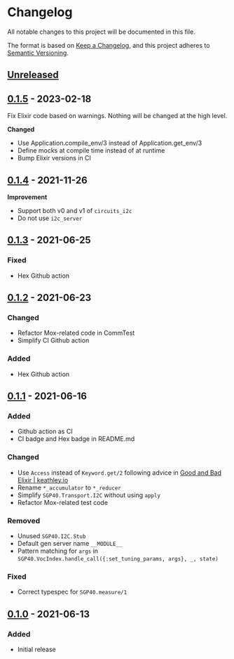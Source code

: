 # Changelog

All notable changes to this project will be documented in this file.

The format is based on [Keep a Changelog](https://keepachangelog.com/en/1.0.0/),
and this project adheres to [Semantic Versioning](https://semver.org/spec/v2.0.0.html).

## [Unreleased]

## [0.1.5] - 2023-02-18

Fix Elixir code based on warnings. Nothing will be changed at the high level.

**Changed**

- Use Application.compile_env/3 instead of Application.get_env/3
- Define mocks at compile time instead of at runtime
- Bump Elixir versions in CI

## [0.1.4] - 2021-11-26

**Improvement**

- Support both v0 and v1 of `circuits_i2c`
- Do not use `i2c_server`

## [0.1.3] - 2021-06-25
### Fixed

- Hex Github action
## [0.1.2] - 2021-06-23
### Changed

- Refactor Mox-related code in CommTest
- Simplify CI Github action

### Added

- Hex Github action

## [0.1.1] - 2021-06-16
### Added
- Github action as CI
- CI badge and Hex badge in README.md

### Changed
- Use `Access` instead of `Keyword.get/2` following advice in [Good and Bad Elixir | keathley.io](https://keathley.io/blog/good-and-bad-elixir.html)
- Rename `*_accumulator` to `*_reducer`
- Simplify `SGP40.Transport.I2C` without using `apply`
- Refactor Mox-related test code

### Removed
- Unused `SGP40.I2C.Stub`
- Default gen server name `__MODULE__`
- Pattern matching for `args` in `SGP40.VocIndex.handle_call({:set_tuning_params, args}, _, state)`

### Fixed
- Correct typespec for `SGP40.measure/1`

## [0.1.0] - 2021-06-13
### Added
- Initial release

[Unreleased]: https://github.com/mnishiguchi/sgp40/compare/v0.1.5...HEAD
[0.1.5]: https://github.com/mnishiguchi/sgp40/compare/v0.1.4...v0.1.5
[0.1.4]: https://github.com/mnishiguchi/sgp40/compare/v0.1.3...v0.1.4
[0.1.3]: https://github.com/mnishiguchi/sgp40/compare/v0.1.2...v0.1.3
[0.1.2]: https://github.com/mnishiguchi/sgp40/compare/v0.1.1...v0.1.2
[0.1.1]: https://github.com/mnishiguchi/sgp40/compare/v0.1.0...v0.1.1
[0.1.0]: https://github.com/mnishiguchi/sgp40/releases/tag/v0.1.0
